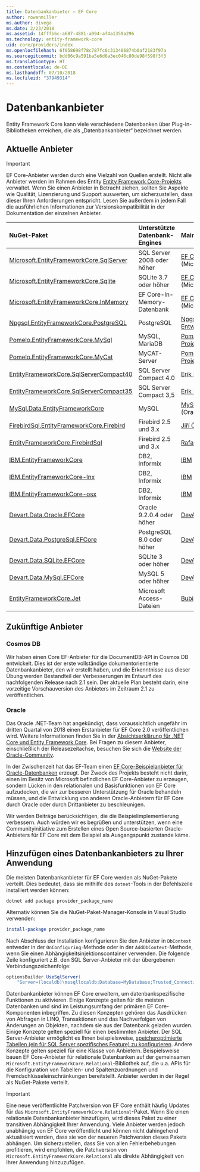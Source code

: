 ```yaml
---
title: Datenbankanbieter – EF Core
author: rowanmiller
ms.author: divega
ms.date: 2/23/2018
ms.assetid: 14fffb6c-a687-4881-a094-af4a1359a296
ms.technology: entity-framework-core
uid: core/providers/index
ms.openlocfilehash: 6f058698f78c787fc6c313486874b0af2183f97a
ms.sourcegitcommit: bdd06c9a591ba5e6d6a3ec046c80de98f598f3f3
ms.translationtype: HT
ms.contentlocale: de-DE
ms.lasthandoff: 07/10/2018
ms.locfileid: "37949314"
---
```

# <a name="database-providers"></a>Datenbankanbieter

Entity Framework Core kann viele verschiedene Datenbanken über Plug-in-Bibliotheken erreichen, die als „Datenbankanbieter“ bezeichnet werden.

## <a name="current-providers"></a>Aktuelle Anbieter
> [!IMPORTANT]  
> EF Core-Anbieter werden durch eine Vielzahl von Quellen erstellt. Nicht alle Anbieter werden im Rahmen des Entity [Entity Framework Core-Projekts](https://github.com/aspnet/EntityFrameworkCore) verwaltet. Wenn Sie einen Anbieter in Betracht ziehen, sollten Sie Aspekte wie Qualität, Lizenzierung und Support auswerten, um sicherzustellen, dass dieser Ihren Anforderungen entspricht. Lesen Sie außerdem in jedem Fall die ausführlichen Informationen zur Versionskompatibilität in der Dokumentation der einzelnen Anbieter.

| NuGet-Paket                                                                                                        | Unterstützte Datenbank-Engines | Maintainer/Anbieter                                                           | Hinweise/Anforderungen           | Nützliche Links                                                                                                                                                                                       |
|:---------------------------------------------------------------------------------------------------------------------|:---------------------------|:------------------------------------------------------------------------------|:-------------------------------|:---------------------------------------------------------------------------------------------------------------------------------------------------------------------------------------------------|
| [Microsoft.EntityFrameworkCore.SqlServer](https://www.nuget.org/packages/Microsoft.EntityFrameworkCore.SqlServer)    | SQL Server 2008 oder höher    | [EF Core-Projekt](https://github.com/aspnet/EntityFrameworkCore/) (Microsoft) |                                | [docs](xref:core/providers/sql-server/index)                                                                                                                                                       |
| [Microsoft.EntityFrameworkCore.Sqlite](https://www.nuget.org/packages/Microsoft.EntityFrameworkCore.Sqlite)          | SQLite 3.7 oder höher         | [EF Core-Projekt](https://github.com/aspnet/EntityFrameworkCore/) (Microsoft) |                                | [docs](xref:core/providers/sqlite/index)                                                                                                                                                           |
| [Microsoft.EntityFrameworkCore.InMemory](https://www.nuget.org/packages/Microsoft.EntityFrameworkCore.InMemory)      | EF Core-In-Memory-Datenbank | [EF Core-Projekt](https://github.com/aspnet/EntityFrameworkCore/) (Microsoft) | Nur für Tests               | [docs](xref:core/providers/in-memory/index)                                                                                                                                                        |
| [Npgsql.EntityFrameworkCore.PostgreSQL](https://www.nuget.org/packages/Npgsql.EntityFrameworkCore.PostgreSQL)        | PostgreSQL                 | [Npgsql-Entwicklungsteam](https://github.com/npgsql)                          |                                | [docs](http://www.npgsql.org/efcore/index.html)                                                                                                                                                    |
| [Pomelo.EntityFrameworkCore.MySql](https://www.nuget.org/packages/Pomelo.EntityFrameworkCore.MySql)                  | MySQL, MariaDB             | [Pomelo Foundation-Projekt](https://github.com/PomeloFoundation)              |                                | [readme](https://github.com/PomeloFoundation/Pomelo.EntityFrameworkCore.MySql/blob/master/README.md)                                                                                               |
| [Pomelo.EntityFrameworkCore.MyCat](https://www.nuget.org/packages/Pomelo.EntityFrameworkCore.MyCat)                  | MyCAT-Server               | [Pomelo Foundation-Projekt](https://github.com/PomeloFoundation)              | Vorabrelease, bis EF Core 1.1 | [readme](https://github.com/PomeloFoundation/Pomelo.EntityFrameworkCore.MyCat/blob/master/README.md)                                                                                               |
| [EntityFrameworkCore.SqlServerCompact40](https://www.nuget.org/packages/EntityFrameworkCore.SqlServerCompact40)      | SQL Server Compact 4.0     | [Erik Ejlskov Jensen](https://github.com/ErikEJ/)                             | .NET Framework                 | [wiki](https://github.com/ErikEJ/EntityFramework.SqlServerCompact/wiki/Using-EF-Core-with-SQL-Server-Compact-in-Traditional-.NET-Applications)                                                     |
| [EntityFrameworkCore.SqlServerCompact35](https://www.nuget.org/packages/EntityFrameworkCore.SqlServerCompact35)      | SQL Server Compact 3,5     | [Erik Ejlskov Jensen](https://github.com/ErikEJ/)                             | .NET Framework                 | [wiki](https://github.com/ErikEJ/EntityFramework.SqlServerCompact/wiki/Using-EF-Core-with-SQL-Server-Compact-in-Traditional-.NET-Applications)                                                     |
| [MySql.Data.EntityFrameworkCore](https://www.nuget.org/packages/MySql.Data.EntityFrameworkCore)                      | MySQL                      | [MySQL-Projekt](http://dev.mysql.com) (Oracle)                                | Vorabrelease                    | [docs](https://dev.mysql.com/doc/connector-net/en/)                                                                                                                                                |
| [FirebirdSql.EntityFrameworkCore.Firebird](https://www.nuget.org/packages/FirebirdSql.EntityFrameworkCore.Firebird/) | Firebird 2.5 und 3.x       | [Jiří Činčura](https://github.com/cincuranet)                                 | EF Core 2.0 oder höher            | [docs](https://github.com/cincuranet/FirebirdSql.Data.FirebirdClient/blob/master/Provider/docs/entity-framework-core.md)                                                                           |
| [EntityFrameworkCore.FirebirdSql](https://www.nuget.org/packages/EntityFrameworkCore.FirebirdSql/)                   | Firebird 2.5 und 3.x       | [Rafael Almeida](https://github.com/ralmsdeveloper)                           | EF Core 2.0 oder höher            | [wiki](https://github.com/ralmsdeveloper/EntityFrameworkCore.FirebirdSQL/wiki)                                                                                                                     |
| [IBM.EntityFrameworkCore](https://www.nuget.org/packages/IBM.EntityFrameworkCore)                                    | DB2, Informix              | [IBM](https://ibm.com)                                                        | Windows-Version                | [Blog](https://www.ibm.com/developerworks/community/blogs/96960515-2ea1-4391-8170-b0515d08e4da/entry/Creating_Entity_Data_Model_using_IBM_Data_Server_providers_for_Entity_Framework_Core?lang=en) |
| [IBM.EntityFrameworkCore-lnx](https://www.nuget.org/packages/IBM.EntityFrameworkCore-lnx)                            | DB2, Informix              | [IBM](https://ibm.com)                                                        | Linux-Version                  | [Blog](https://www.ibm.com/developerworks/community/blogs/96960515-2ea1-4391-8170-b0515d08e4da/entry/Creating_Entity_Data_Model_using_IBM_Data_Server_providers_for_Entity_Framework_Core?lang=en) |
| [IBM.EntityFrameworkCore-osx](https://www.nuget.org/packages/IBM.EntityFrameworkCore-osx)                            | DB2, Informix              | [IBM](https://ibm.com)                                                        | macOS-Version                  | [Blog](https://www.ibm.com/developerworks/community/blogs/96960515-2ea1-4391-8170-b0515d08e4da/entry/Creating_Entity_Data_Model_using_IBM_Data_Server_providers_for_Entity_Framework_Core?lang=en) |
| [Devart.Data.Oracle.EFCore](https://www.nuget.org/packages/Devart.Data.Oracle.EFCore/)                               | Oracle 9.2.0.4 oder höher     | [DevArt](https://www.devart.com/)                                             | Bezahlt                           | [docs](https://www.devart.com/dotconnect/oracle/docs/)                                                                                                                                             |
| [Devart.Data.PostgreSql.EFCore](https://www.nuget.org/packages/Devart.Data.PostgreSql.EFCore/)                       | PostgreSQL 8.0 oder höher     | [DevArt](https://www.devart.com/)                                             | Bezahlt                           | [docs](https://www.devart.com/dotconnect/postgresql/docs/)                                                                                                                                         |
| [Devart.Data.SQLite.EFCore](https://www.nuget.org/packages/Devart.Data.SQLite.EFCore/)                               | SQLite 3 oder höher           | [DevArt](https://www.devart.com/)                                             | Bezahlt                           | [docs](https://www.devart.com/dotconnect/sqlite/docs/)                                                                                                                                             |
| [Devart.Data.MySql.EFCore](https://www.nuget.org/packages/Devart.Data.MySql.EFCore/)                                 | MySQL 5 oder höher            | [DevArt](https://www.devart.com/)                                             | Bezahlt                           | [docs](https://www.devart.com/dotconnect/mysql/docs/)                                                                                                                                              |
| [EntityFrameworkCore.Jet](https://www.nuget.org/packages/EntityFrameworkCore.Jet/)                                   | Microsoft Access-Dateien     | [Bubi](https://github.com/bubibubi)                                           | EF Core 2.0, .NET Framework    | [readme](https://github.com/bubibubi/EntityFrameworkCore.Jet/blob/master/docs/README.md)                                                                                                           |

## <a name="future-providers"></a>Zukünftige Anbieter

### <a name="cosmos-db"></a>Cosmos DB

Wir haben einen Core EF-Anbieter für die DocumentDB-API in Cosmos DB entwickelt. Dies ist der erste vollständige dokumentorientierte Datenbankanbieter, den wir erstellt haben, und die Erkenntnisse aus dieser Übung werden Bestandteil der Verbesserungen im Entwurf des nachfolgenden Release nach 2.1 sein. Der aktuelle Plan besteht darin, eine vorzeitige Vorschauversion des Anbieters im Zeitraum 2.1 zu veröffentlichen.

### <a name="oracle"></a>Oracle
Das Oracle .NET-Team hat angekündigt, dass voraussichtlich ungefähr im dritten Quartal von 2018 einen Erstanbieter für EF Core 2.0 veröffentlichen wird. Weitere Informationen finden Sie in der [Absichtserklärung für .NET Core und Entity Framework Core](http://www.oracle.com/technetwork/topics/dotnet/tech-info/odpnet-dotnet-ef-core-sod-4395108.pdf).
Bei Fragen zu diesem Anbieter, einschließlich der Releasezeitachse, besuchen Sie sich die [Website der Oracle-Community](https://community.oracle.com/).

In der Zwischenzeit hat das EF-Team einen [EF Core-Beispielanbieter für Oracle-Datenbanken](https://github.com/aspnet/EntityFrameworkCore/blob/dev/samples/OracleProvider/README.md) erzeugt. Der Zweck des Projekts besteht nicht darin, einen im Besitz von Microsoft befindlichen EF Core-Anbieter zu erzeugen, sondern Lücken in den relationalen und Basisfunktionen von EF Core aufzudecken, die wir zur besseren Unterstützung für Oracle behandeln müssen, und die Entwicklung von anderen Oracle-Anbietern für EF Core durch Oracle oder durch Drittanbieter zu beschleunigen.

Wir werden Beiträge berücksichtigen, die die Beispielimplementierung verbessern. Auch würden wir es begrüßen und unterstützen, wenn eine Communityinitiative zum Erstellen eines Open Source-basierten Oracle-Anbieters für EF Core mit dem Beispiel als Ausgangspunkt zustande käme.

## <a name="adding-a-database-provider-to-your-application"></a>Hinzufügen eines Datenbankanbieters zu Ihrer Anwendung

Die meisten Datenbankanbieter für EF Core werden als NuGet-Pakete verteilt. Dies bedeutet, dass sie mithilfe des `dotnet`-Tools in der Befehlszeile installiert werden können:

``` console
dotnet add package provider_package_name
```

Alternativ können Sie die NuGet-Paket-Manager-Konsole in Visual Studio verwenden:

``` powershell
install-package provider_package_name
```

Nach Abschluss der Installation konfigurieren Sie den Anbieter in `DbContext` entweder in der `OnConfiguring`-Methode oder in der `AddDbContext`-Methode, wenn Sie einen Abhängigkeitsinjektionscontainer verwenden. Die folgende Zeile konfiguriert z.B. den SQL Server-Anbieter mit der übergebenen Verbindungszeichenfolge:

``` csharp
optionsBuilder.UseSqlServer(
    "Server=(localdb)\mssqllocaldb;Database=MyDatabase;Trusted_Connection=True;");
```  

Datenbankanbieter können EF Core erweitern, um datenbankspezifische Funktionen zu aktivieren. Einige Konzepte gelten für die meisten Datenbanken und sind im Leistungsumfang der primären EF Core-Komponenten inbegriffen. Zu diesen Konzepten gehören das Ausdrücken von Abfragen in LINQ, Transaktionen und das Nachverfolgen von Änderungen an Objekten, nachdem sie aus der Datenbank geladen wurden. Einige Konzepte gelten speziell für einen bestimmten Anbieter. Der SQL Server-Anbieter ermöglicht es Ihnen beispielsweise, [speicheroptimierte Tabellen (ein für SQL Server spezifisches Feature) zu konfigurieren](xref:core/providers/sql-server/memory-optimized-tables). Andere Konzepte gelten speziell für eine Klasse von Anbietern. Beispielsweise bauen EF Core-Anbieter für relationale Datenbanken auf der gemeinsamen `Microsoft.EntityFrameworkCore.Relational`-Bibliothek auf, die u.a. APIs für die Konfiguration von Tabellen- und Spaltenzuordnungen und Fremdschlüsseleinschränkungen bereitstellt. Anbieter werden in der Regel als NuGet-Pakete verteilt.

> [!IMPORTANT]  
> Eine neue veröffentlichte Patchversion von EF Core enthält häufig Updates für das `Microsoft.EntityFrameworkCore.Relational`-Paket. Wenn Sie einen relationale Datenbankanbieter hinzufügen, wird dieses Paket zu einer transitiven Abhängigkeit Ihrer Anwendung. Viele Anbieter werden jedoch unabhängig von EF Core veröffentlicht und können nicht dahingehend aktualisiert werden, dass sie von der neueren Patchversion dieses Pakets abhängen. Um sicherzustellen, dass Sie von allen Fehlerbehebungen profitieren, wird empfohlen, die Patchversion von `Microsoft.EntityFrameworkCore.Relational` als direkte Abhängigkeit von Ihrer Anwendung hinzuzufügen.
